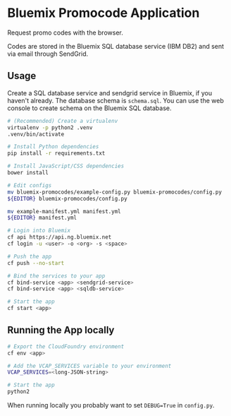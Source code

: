 Bluemix Promocode Application
=============================
Request promo codes with the browser.

Codes are stored in the Bluemix SQL database service (IBM DB2) and sent via email through SendGrid.

Usage
-----
Create a SQL database service and sendgrid service in Bluemix, if you haven't already.
The database schema is `schema.sql`.
You can use the web console to create schema on the Bluemix SQL database.

```bash
# (Recommended) Create a virtualenv
virtualenv -p python2 .venv
.venv/bin/activate

# Install Python dependencies
pip install -r requirements.txt

# Install JavaScript/CSS dependencies
bower install

# Edit configs
mv bluemix-promocodes/example-config.py bluemix-promocodes/config.py
${EDITOR} bluemix-promocodes/config.py

mv example-manifest.yml manifest.yml
${EDITOR} manifest.yml

# Login into Bluemix
cf api https://api.ng.bluemix.net
cf login -u <user> -o <org> -s <space>

# Push the app
cf push --no-start

# Bind the services to your app
cf bind-service <app> <sendgrid-service>
cf bind-service <app> <sqldb-service>

# Start the app
cf start <app>
```

Running the App locally
-----------------------
```bash
# Export the CloudFoundry environment
cf env <app>

# Add the VCAP_SERVICES variable to your environment
VCAP_SERVICES=<long-JSON-string>

# Start the app
python2 
```

When running locally you probably want to set `DEBUG=True` in `config.py`. 
